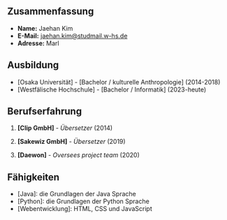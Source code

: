 
## Zusammenfassung

- **Name:** Jaehan Kim
- **E-Mail:** jaehan.kim@studmail.w-hs.de
- **Adresse:** Marl

## Ausbildung

- [Osaka Universität] - [Bachelor / kulturelle Anthropologie] (2014-2018)
- [Westfälische Hochschule] - [Bachelor / Informatik] (2023-heute)

## Berufserfahrung

1. **[Clip GmbH]** - *Übersetzer* (2014)
   
2. **[Sakewiz GmbH]** - *Übersetzer* (2019)

3. **[Daewon]** - *Oversees project team* (2020)

## Fähigkeiten

- [Java]: die Grundlagen der Java Sprache
- [Python]: die Grundlagen der Python Sprache
- [Webentwicklung]: HTML, CSS und JavaScript
